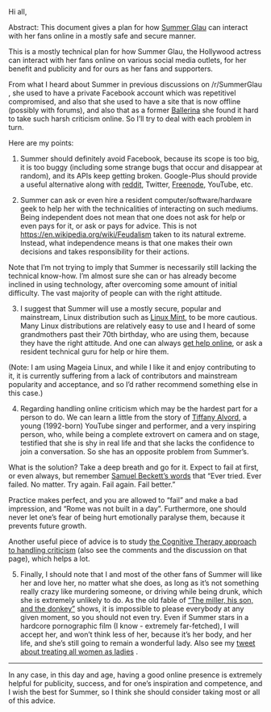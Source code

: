 Hi all,

Abstract: This document gives a plan for how [Summer Glau](http://en.wikipedia.org/wiki/Summer_Glau) can interact with her fans online in a mostly safe and secure manner.

This is a mostly technical plan for how Summer Glau, the Hollywood actress can interact with her fans online on various social media outlets, for her benefit and publicity and for ours as her fans and supporters.

From what I heard about Summer in previous discussions on /r/SummerGlau , she used to have a private Facebook account which was repetitivel compromised, and also that she used to have a site that is now offline (possibly with forums), and also that as a former [Ballerina](https://en.wikipedia.org/wiki/Ballet) she found it hard to take such harsh criticism online. So I’ll try to deal with each problem in turn.

Here are my points:

1. Summer should definitely avoid Facebook, because its scope is too big, it is too buggy (including some strange bugs that occur and disappear at random), and its APIs keep getting broken. Google-Plus should provide a useful alternative along with [reddit](http://reddit.com/), Twitter, [Freenode](http://freenode.net/), YouTube, etc.

2. Summer can ask or even hire a resident computer/software/hardware geek to help her with the technicalities of interacting on such mediums. Being independent does not mean that one does not ask for help or even pays for it, or ask or pays for advice. This is not https://en.wikipedia.org/wiki/Feudalism taken to its natural extreme. Instead, what independence means is that one makes their own decisions and takes responsibility for their actions.

Note that I’m not trying to imply that Summer is necessarily still lacking the technical know-how. I’m almost sure she can or has already become inclined in using technology, after overcoming some amount of initial difficulty. The vast majority of people can with the right attitude.

3. I suggest that Summer will use a mostly secure, popular and mainstream, Linux distribution such as [Linux Mint](https://en.wikipedia.org/wiki/Linux_Mint), to be more cautious. Many Linux distributions are relatively easy to use and I heard of some grandmothers past their 70th birthday, who are using them, because they have the right attitude. And one can always [get help online](http://www.shlomifish.org/philosophy/computers/how-to-get-help-online/), or ask a resident technical guru for help or hire them.

(Note: I am using Mageia Linux, and while I like it and enjoy contributing to it, it is currently suffering from a lack of contributors and mainstream popularity and acceptance, and so I’d rather recommend something else in this case.)

4. Regarding handling online criticism which may be the hardest part for a person to do. We can learn a little from the story of [Tiffany Alvord](https://en.wikipedia.org/wiki/Tiffany_Alvord), a young (1992-born) YouTube singer and performer, and a very inspiring person, who, while being a complete extrovert on camera and on stage, testified that she is shy in real life and that she lacks the confidence to join a conversation. So she has an opposite problem from Summer’s.

What is the solution? Take a deep breath and go for it. Expect to fail at first, or even always, but remember [Samuel Beckett’s words](https://en.wikiquote.org/wiki/Samuel_Beckett#Worstward_Ho_.281983.29) that “Ever tried. Ever failed. No matter. Try again. Fail again. Fail better.”

Practice makes perfect, and you are allowed to “fail” and make a bad impression, and “Rome was not built in a day”. Furthermore, one should never let one’s fear of being hurt emotionally paralyse them, because it prevents future growth.

Another useful piece of advice is to study [the Cognitive Therapy approach to handling criticism](http://unarmed.shlomifish.org/909.html) (also see the comments and the discussion on that page), which helps a lot.

5. Finally, I should note that I and most of the other fans of Summer will like her and love her, no matter what she does, as long as it’s not something really crazy like murdering someone, or driving while being drunk, which she is extremely unlikely to do. As the old fable of [“The miller, his son, and the donkey”](https://en.wikipedia.org/wiki/The_miller,_his_son_and_the_donkey) shows, it is impossible to please everybody at any given moment, so you should not even try. Even if Summer stars in a hardcore pornographic film (I know - extremely far-fetched), I will accept her, and won’t think less of her, because it’s her body, and her life, and she’s still going to remain a wonderful lady. Also see my [tweet about treating all women as ladies](https://twitter.com/shlomif/status/478025441983213569) .

----

In any case, in this day and age, having a good online presence is extremely helpful for publicity, success, and for one’s inspiration and competence, and I wish the best for Summer, so I think she should consider taking most or all of this advice.
